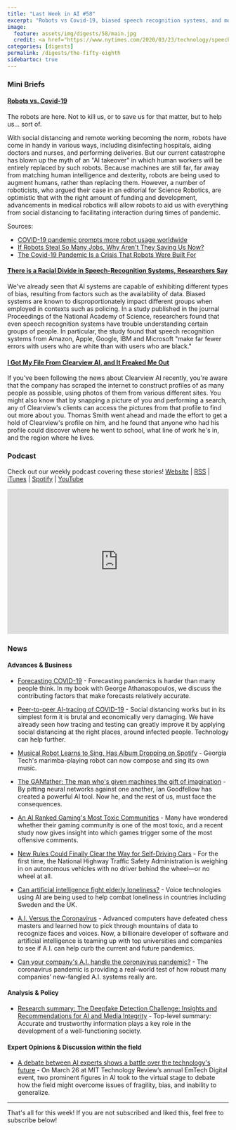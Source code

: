 ```yaml
---
title: "Last Week in AI #58"
excerpt: "Robots vs Covid-19, biased speech recognition systems, and more!"
image:
  feature: assets/img/digests/58/main.jpg
  credit: <a href="https://www.nytimes.com/2020/03/23/technology/speech-recognition-bias-apple-amazon-google.html"> Grant Hindsley / The New York Times </a>
categories: [digests]
permalink: /digests/the-fifty-eighth
sidebartoc: true
---
```


### Mini Briefs

#### [Robots vs. Covid-19](https://robotics.sciencemag.org/content/5/40/eabb5589)

The robots are here. Not to kill us, or to save us for that matter, but to help us... sort of.

With social distancing and remote working becoming the norm, robots have come in handy in various ways, including disinfecting hospitals, aiding doctors and nurses, and performing deliveries. But our current catastrophe has blown up the myth of an "AI takeover" in which human workers will be entirely replaced by such robots. 
Because machines are still far, far away from matching human intelligence and dexterity, robots are being used to augment humans, rather than replacing them. 
However, a number of roboticists, who argued their case in an editorial for Science Robotics, are optimistic that with the right amount of funding and development, advancements in medical robotics will allow robots to aid us with everything from social distancing to facilitating interaction during times of pandemic.

Sources:
- [COVID-19 pandemic prompts more robot usage worldwide](https://www.therobotreport.com/covid-19-pandemic-prompts-more-robot-usage-worldwide/)
- [If Robots Steal So Many Jobs, Why Aren't They Saving Us Now?](https://www.wired.com/story/robot-jobs-coronavirus/)
- [The Covid-19 Pandemic Is a Crisis That Robots Were Built For](https://www.wired.com/story/covid-19-pandemic-robots/)


#### [There is a Racial Divide in Speech-Recognition Systems, Researchers Say](https://www.nytimes.com/2020/03/23/technology/speech-recognition-bias-apple-amazon-google.html)

We've already seen that AI systems are capable of exhibiting different types of bias, resulting from factors such as the availability of data. 
Biased systems are known to disproportionately impact different groups when employed in contexts such as policing. 
In a study published in the journal Proceedings of the National Academy of Science, researchers found that even speech recognition systems have trouble understanding certain groups of people. 
In particular, the study found that speech recognition systems from Amazon, Apple, Google, IBM and Microsoft "make far fewer errors with users who are white than with users who are black."

#### [I Got My File From Clearview AI, and It Freaked Me Out](https://onezero.medium.com/i-got-my-file-from-clearview-ai-and-it-freaked-me-out-33ca28b5d6d4)

If you've been following the news about Clearview AI recently, you're aware that the company has scraped the internet to construct profiles of as many people as possible, using photos of them from various different sites. 
You might also know that by snapping a picture of you and performing a search, any of Clearview's clients can access the pictures from that profile to find out more about you. Thomas Smith went ahead and made the effort to get a hold of Clearview's profile on him, and he found that anyone who had his profile could discover where he went to school, what line of work he's in, and the region where he lives.

### Podcast

Check out our weekly podcast covering these stories!
[Website](https://aitalk.podbean.com) \|
[RSS](https://feed.podbean.com/aitalk/feed.xml) \|
[iTunes](https://podcasts.apple.com/us/podcast/lets-talk-ai/id1502782720) \|
[Spotify](https://open.spotify.com/show/17HiNdxcoKJLLNibIAyUch) \|
[YouTube](https://www.youtube.com/channel/UCKARTq-t5SPMzwtft8FWwnA)
<iframe title="Let's Talk AI" id="multi_iframe" class="podcast_embed"
 src="https://www.podbean.com/media/player/multi?playlist=http%3A%2F%2Fplaylist.podbean.com%2F7703921%2Fplaylist_multi.xml&vjs=1&kdsowie31j4k1jlf913=4975ccdd28d39e38bf5a1ccaf0c6ca4337fa996b&size=430&skin=9&episode_list_bg=%23ffffff&bg_left=%23000000&bg_mid=%230c5056&bg_right=%232a1844&podcast_title_color=%23c4c4c4&episode_title_color=%23ffffff&auto=0&share=1&fonts=Helvetica&download=0&rtl=0&show_playlist_recent_number=10&pbad=1"
 scrolling="yes" allowfullscreen="" width="100%" height="330" frameborder="0"></iframe>

### News
#### Advances & Business

* [Forecasting COVID-19](https://robjhyndman.com/hyndsight/forecasting-covid19/) - Forecasting pandemics is harder than many people think. In my book with George Athanasopoulos, we discuss the contributing factors that make forecasts relatively accurate.

* [Peer-to-peer AI-tracing of COVID-19](https://yoshuabengio.org/2020/03/23/peer-to-peer-ai-tracing-of-covid-19/) - Social distancing works but in its simplest form it is brutal and economically very damaging. We have already seen how tracing and testing can greatly improve it by applying social distancing at the right places, around infected people. Technology can help further.

* [Musical Robot Learns to Sing, Has Album Dropping on Spotify](https://spectrum.ieee.org/automaton/robotics/robotics-software/musical-robot-shimon-sing-album-dropping-on-spotify) - Georgia Tech's marimba-playing robot can now compose and sing its own music.

* [The GANfather: The man who's given machines the gift of imagination](https://www.technologyreview.com/s/610253/the-ganfather-the-man-whos-given-machines-the-gift-of-imagination/) - By pitting neural networks against one another, Ian Goodfellow has created a powerful AI tool. Now he, and the rest of us, must face the consequences.

* [An AI Ranked Gaming's Most Toxic Communities](https://gamerant.com/video-game-toxic-community-ai/) - Many have wondered whether their gaming community is one of the most toxic, and a recent study now gives insight into which games trigger some of the most offensive comments.

* [New Rules Could Finally Clear the Way for Self-Driving Cars](https://www.wired.com/story/news-rules-clear-way-self-driving-cars/) - For the first time, the National Highway Traffic Safety Administration is weighing in on autonomous vehicles with no driver behind the wheel—or no wheel at all.

* [Can artificial intelligence fight elderly loneliness?](https://www.bbc.com/worklife/article/20200325-can-voice-technologies-using-ai-fight-elderly-loneliness) - Voice technologies using AI are being used to help combat loneliness in countries including Sweden and the UK.

* [A.I. Versus the Coronavirus](https://www.nytimes.com/2020/03/26/science/ai-versus-the-coronavirus.html) - Advanced computers have defeated chess masters and learned how to pick through mountains of data to recognize faces and voices. Now, a billionaire developer of software and artificial intelligence is teaming up with top universities and companies to see if A.I. can help curb the current and future pandemics.

* [Can your company's A.I. handle the coronavirus pandemic?](https://fortune.com/2020/03/24/this-is-not-a-drill-the-coronavirus-pandemic-is-testing-a-i-s-ability-to-handle-extreme-events/) - The coronavirus pandemic is providing a real-world test of how robust many companies’ new-fangled A.I. systems really are.

#### Analysis & Policy

* [Research summary: The Deepfake Detection Challenge: Insights and Recommendations for AI and Media Integrity](https://montrealethics.ai/research-summary-the-deepfake-detection-challenge-insights-and-recommendations-for-ai-and-media-integrity/) - Top-level summary: Accurate and trustworthy information plays a key role in the development of a well-functioning society.

#### Expert Opinions & Discussion within the field

* [A debate between AI experts shows a battle over the technology's future](https://www.technologyreview.com/s/615416/ai-debate-gary-marcus-danny-lange/) - On March 26 at MIT Technology Review’s annual EmTech Digital event, two prominent figures in AI took to the virtual stage to debate how the field might overcome issues of fragility, bias, and inability to generalize.

<hr>

That's all for this week! If you are not subscribed and liked this, feel free to subscribe below!
